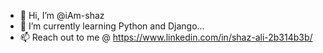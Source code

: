 - 👋 Hi, I’m @iAm-shaz
- 🌱 I’m currently learning Python and Django...
- 📫 Reach out to me @ https://www.linkedin.com/in/shaz-ali-2b314b3b/

